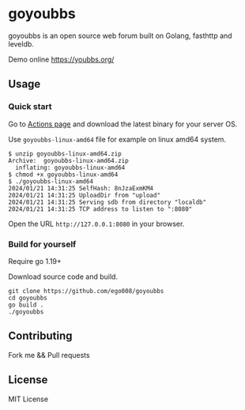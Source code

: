 # goyoubbs

goyoubbs is an open source web forum built on Golang, fasthttp and leveldb.

Demo online https://youbbs.org/

## Usage

### Quick start

Go to [Actions page](https://github.com/ego008/goyoubbs/actions) and download the latest binary for your server OS.

Use `goyoubbs-linux-amd64` file for example on linux amd64 system.

```shell
$ unzip goyoubbs-linux-amd64.zip
Archive:  goyoubbs-linux-amd64.zip
  inflating: goyoubbs-linux-amd64    
$ chmod +x goyoubbs-linux-amd64
$ ./goyoubbs-linux-amd64 
2024/01/21 14:31:25 SelfHash: 8nJzaExmKM4
2024/01/21 14:31:25 UploadDir from "upload"
2024/01/21 14:31:25 Serving sdb from directory "localdb"
2024/01/21 14:31:25 TCP address to listen to ":8080"
```

Open the URL `http://127.0.0.1:8080` in your browser.

### Build for yourself
Require go 1.19+

Download source code and build.

```
git clone https://github.com/ego008/goyoubbs
cd goyoubbs
go build .
./goyoubbs
```

## Contributing

Fork me && Pull requests

## License

MIT License